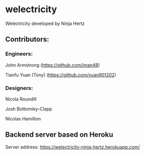 # welectricity
Welectricity developed by Ninja Hertz

## Contributors:

### Engineers:
John Armstrong (https://github.com/jman48)

Tianfu Yuan (Tony) (https://github.com/yuan901202)

### Designers:
Nicola Roundill

Josh Bottomley-Clapp

Nicolas Hamilton

## Backend server based on Heroku
Server address: https://welectricity-ninja-hertz.herokuapp.com/
